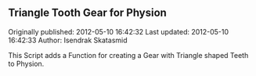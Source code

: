 ## Triangle Tooth Gear for Physion

Originally published: 2012-05-10 16:42:32
Last updated: 2012-05-10 16:42:33
Author: Isendrak Skatasmid

This Script adds a Function for creating a Gear with Triangle shaped Teeth to Physion.